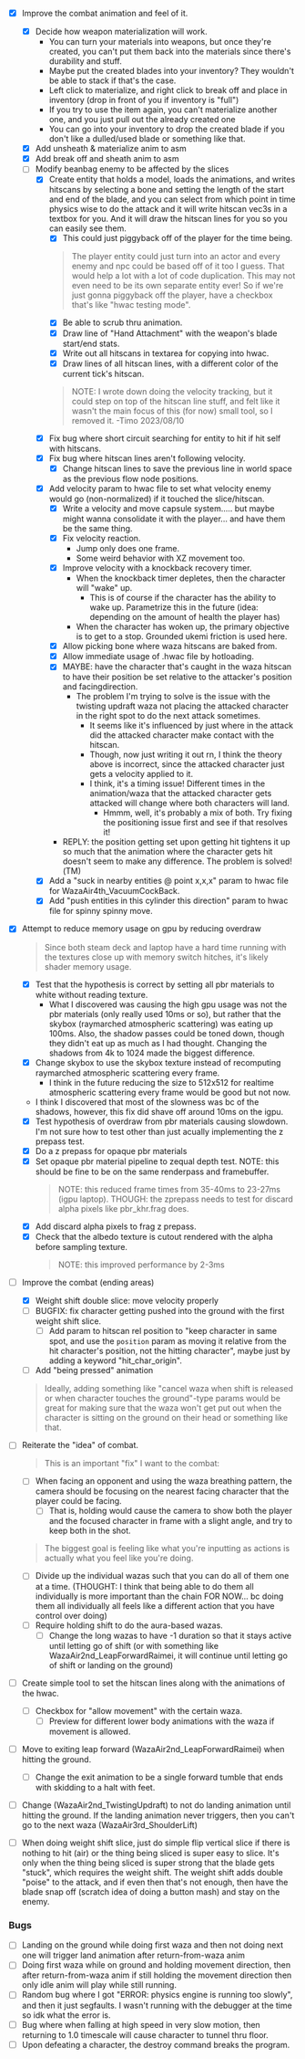 - [x] Improve the combat animation and feel of it.
    - [x] Decide how weapon materialization will work.
        - You can turn your materials into weapons, but once they're created, you can't put them back into the materials since there's durability and stuff.
        - Maybe put the created blades into your inventory? They wouldn't be able to stack if that's the case.
        - Left click to materialize, and right click to break off and place in inventory (drop in front of you if inventory is "full")
        - If you try to use the item again, you can't materialize another one, and you just pull out the already created one
        - You can go into your inventory to drop the created blade if you don't like a dulled/used blade or something like that.
    - [x] Add unsheath & materialize anim to asm
    - [x] Add break off and sheath anim to asm
    - [ ] Modify beanbag enemy to be affected by the slices
        - [x] Create entity that holds a model, loads the animations, and writes hitscans by selecting a bone and setting the length of the start and end of the blade, and you can select from which point in time physics wise to do the attack and it will write hitscan vec3s in a textbox for you. And it will draw the hitscan lines for you so you can easily see them.
            - [x] This could just piggyback off of the player for the time being.
            > The player entity could just turn into an actor and every enemy and npc could be based off of it too I guess. That would help a lot with a lot of code duplication. This may not even need to be its own separate entity ever!
            > So if we're just gonna piggyback off the player, have a checkbox that's like "hwac testing mode".
            - [x] Be able to scrub thru animation.
            - [x] Draw line of "Hand Attachment" with the weapon's blade start/end stats.
            - [x] Write out all hitscans in textarea for copying into hwac.
            - [x] Draw lines of all hitscan lines, with a different color of the current tick's hitscan.
            > NOTE: I wrote down doing the velocity tracking, but it could step on top of the hitscan line stuff, and felt like it wasn't the main focus of this (for now) small tool, so I removed it.  -Timo 2023/08/10
        - [x] Fix bug where short circuit searching for entity to hit if hit self with hitscans.
        - [x] Fix bug where hitscan lines aren't following velocity.
            - [x] Change hitscan lines to save the previous line in world space as the previous flow node positions.
        - [x] Add velocity param to hwac file to set what velocity enemy would go (non-normalized) if it touched the slice/hitscan.
            - [x] Write a velocity and move capsule system..... but maybe might wanna consolidate it with the player... and have them be the same thing.
            - [x] Fix velocity reaction.
                - Jump only does one frame.
                - Some weird behavior with XZ movement too.
            - [x] Improve velocity with a knockback recovery timer.
                - When the knockback timer depletes, then the character will "wake" up.
                    - This is of course if the character has the ability to wake up. Parametrize this in the future (idea: depending on the amount of health the player has)
                - When the character has woken up, the primary objective is to get to a stop. Grounded ukemi friction is used here.
            - [x] Allow picking bone where waza hitscans are baked from.
            - [x] Allow immediate usage of .hwac file by hotloading.
            - [x] MAYBE: have the character that's caught in the waza hitscan to have their position be set relative to the attacker's position and facingdirection.
                - The problem I'm trying to solve is the issue with the twisting updraft waza not placing the attacked character in the right spot to do the next attack sometimes.
                    - It seems like it's influenced by just where in the attack did the attacked character make contact with the hitscan.
                    - Though, now just writing it out rn, I think the theory above is incorrect, since the attacked character just gets a velocity applied to it.
                    - I think, it's a timing issue! Different times in the animation/waza that the attacked character gets attacked will change where both characters will land.
                        - Hmmm, well, it's probably a mix of both. Try fixing the positioning issue first and see if that resolves it!
			- REPLY: the position getting set upon getting hit tightens it up so much that the animation where the character gets hit doesn't seem to make any difference. The problem is solved!(TM)
        - [x] Add a "suck in nearby entities @ point x,x,x" param to hwac file for WazaAir4th_VacuumCockBack.
        - [x] Add "push entities in this cylinder this direction" param to hwac file for spinny spinny move.

- [x] Attempt to reduce memory usage on gpu by reducing overdraw
    > Since both steam deck and laptop have a hard time running with the textures close up with memory switch hitches, it's likely shader memory usage.
    - [x] Test that the hypothesis is correct by setting all pbr materials to white without reading texture.
        - What I discovered was causing the high gpu usage was not the pbr materials (only really used 10ms or so), but rather that the skybox (raymarched atmospheric scattering) was eating up 100ms. Also, the shadow passes could be toned down, though they didn't eat up as much as I had thought. Changing the shadows from 4k to 1024 made the biggest difference.
    - [x] Change skybox to use the skybox texture instead of recomputing raymarched atmospheric scattering every frame.
        - I think in the future reducing the size to 512x512 for realtime atmospheric scattering every frame would be good but not now.
	- I think I discovered that most of the slowness was bc of the shadows, however, this fix did shave off around 10ms on the igpu.
    - [x] Test hypothesis of overdraw from pbr materials causing slowdown. I'm not sure how to test other than just acually implementing the z prepass test.
    - [x] Do a z prepass for opaque pbr materials
    - [x] Set opaque pbr material pipeline to zequal depth test. NOTE: this should be fine to be on the same renderpass and framebuffer.
        > NOTE: this reduced frame times from 35-40ms to 23-27ms (igpu laptop). THOUGH: the zprepass needs to test for discard alpha pixels like pbr_khr.frag does.
    - [x] Add discard alpha pixels to frag z prepass.
    - [x] Check that the albedo texture is cutout rendered with the alpha before sampling texture.
    	> NOTE: this improved performance by 2-3ms

- [ ] Improve the combat (ending areas)
    - [x] Weight shift double slice: move velocity properly
    - [ ] BUGFIX: fix character getting pushed into the ground with the first weight shift slice.
        - [ ] Add param to hitscan rel position to "keep character in same spot, and use the `position` param as moving it relative from the hit character's position, not the hitting character", maybe just by adding a keyword "hit_char_origin".
    - [ ] Add "being pressed" animation
    > Ideally, adding something like "cancel waza when shift is released or when character touches the ground"-type params would be great for making sure that the waza won't get put out when the character is sitting on the ground on their head or something like that.

- [ ] Reiterate the "idea" of combat.
    > This is an important "fix" I want to the combat:
    - [ ] When facing an opponent and using the waza breathing pattern, the camera should be focusing on the nearest facing character that the player could be facing.
        - [ ] That is, holding <shift> would cause the camera to show both the player and the focused character in frame with a slight angle, and try to keep both in the shot.
    > The biggest goal is feeling like what you're inputting as actions is actually what you feel like you're doing.
    - [ ] Divide up the individual wazas such that you can do all of them one at a time. (THOUGHT: I think that being able to do them all individually is more important than the chain FOR NOW... bc doing them all individually all feels like a different action that you have control over doing)
    - [ ] Require holding shift to do the aura-based wazas.
        - [ ] Change the long wazas to have -1 duration so that it stays active until letting go of shift (or with something like WazaAir2nd_LeapForwardRaimei, it will continue until letting go of shift or landing on the ground)

- [ ] Create simple tool to set the hitscan lines along with the animations of the hwac.
    - [ ] Checkbox for "allow movement" with the certain waza.
        - [ ] Preview for different lower body animations with the waza if movement is allowed.

- [ ] Move to exiting leap forward (WazaAir2nd_LeapForwardRaimei) when hitting the ground.
    - [ ] Change the exit animation to be a single forward tumble that ends with skidding to a halt with feet.
- [ ] Change (WazaAir2nd_TwistingUpdraft) to not do landing animation until hitting the ground. If the landing animation never triggers, then you can't go to the next waza (WazaAir3rd_ShoulderLift)
- [ ] When doing weight shift slice, just do simple flip vertical slice if there is nothing to hit (air) or the thing being sliced is super easy to slice. It's only when the thing being sliced is super strong that the blade gets "stuck", which requires the weight shift. The weight shift adds double "poise" to the attack, and if even then that's not enough, then have the blade snap off (scratch idea of doing a button mash) and stay on the enemy.

### Bugs
- [ ] Landing on the ground while doing first waza and then not doing next one will trigger land animation after return-from-waza anim
- [ ] Doing first waza while on ground and holding movement direction, then after return-from-waza anim if still holding the movement direction then only idle anim will play while still running.
- [ ] Random bug where I got "ERROR: physics engine is running too slowly", and then it just segfaults. I wasn't running with the debugger at the time so idk what the error is.
- [ ] Bug where when falling at high speed in very slow motion, then returning to 1.0 timescale will cause character to tunnel thru floor.
- [ ] Upon defeating a character, the destroy command breaks the program.

